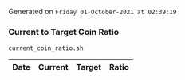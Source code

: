 Generated on `Friday 01-October-2021 at 02:39:19`

### Current to Target Coin Ratio
`current_coin_ratio.sh`

Date|Current|Target|Ratio
---|---|---|---
